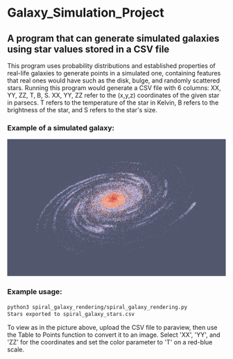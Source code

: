 # Galaxy_Simulation_Project
## A program that can generate simulated galaxies using star values stored in a CSV file
This program uses probability distributions and established properties of real-life galaxies to generate points in a simulated one, containing features that real ones would have such as the disk, bulge, and randomly scattered stars. Running this program would generate a CSV file with 6 columns: XX, YY, ZZ, T, B, S. XX, YY, ZZ refer to the (x,y,z) coordinates of the given star in parsecs. T refers to the temperature of the star in Kelvin, B refers to the brightness of the star, and S refers to the star's size. 

### Example of a simulated galaxy: 
![Spiral Galaxy Simulation Example](SpiralGalaxyExample.jpg)

### Example usage: 
```bash
python3 spiral_galaxy_rendering/spiral_galaxy_rendering.py
Stars exported to spiral_galaxy_stars.csv
```

To view as in the picture above, upload the CSV file to paraview, then use the Table to Points function to convert it to an image. Select 'XX', 'YY', and 'ZZ' for the coordinates and set the color parameter to 'T' on a red-blue scale. 